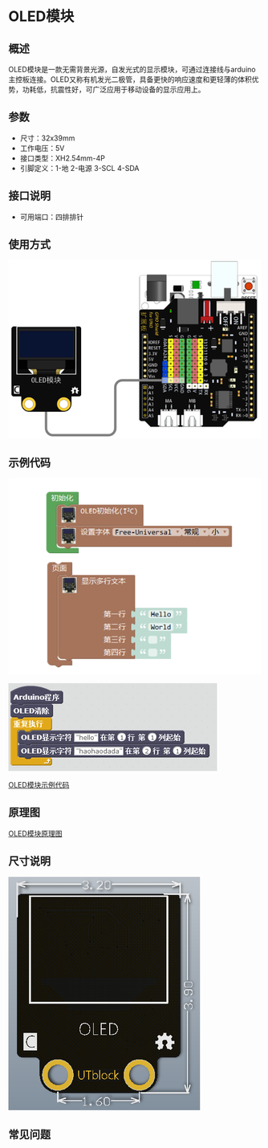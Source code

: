 # OLED模块

## 概述

OLED模块是一款无需背景光源，自发光式的显示模块，可通过连接线与arduino主控板连接。OLED又称有机发光二极管，具备更快的响应速度和更轻薄的体积优势，功耗低，抗震性好，可广泛应用于移动设备的显示应用上。

## 参数

* 尺寸：32x39mm
* 工作电压：5V
* 接口类型：XH2.54mm-4P
* 引脚定义：1-地 2-电源 3-SCL 4-SDA

## 接口说明

* 可用端口：四排排针

## 使用方式

![](../../.gitbook/assets/arduino-26.png)

## 示例代码

![](../../.gitbook/assets/arduino-92.png)

![](../../.gitbook/assets/arduino-49.png)

[OLED模块示例代码](http://www.haohaodada.com/show.php?id=956375)

## 原理图

[OLED模块原理图](https://github.com/Haohaodada-official/docs/blob/master/jiao-xue-chan-pin/pdf/yuan-li-tu/OLED模块.pdf)

## 尺寸说明

![](../../.gitbook/assets/arduino-09.png)

## 常见问题

